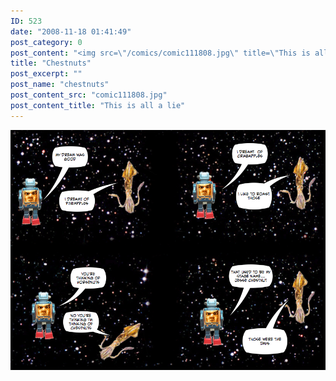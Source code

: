 ```yaml
---
ID: 523
date: "2008-11-18 01:41:49"
post_category: 0
post_content: "<img src=\"/comics/comic111808.jpg\" title=\"This is all a lie\" />"
title: "Chestnuts"
post_excerpt: ""
post_name: "chestnuts"
post_content_src: "comic111808.jpg"
post_content_title: "This is all a lie"
---
```



[![This is all a lie](/comics-hi-res/comic111808.jpg)](/comics-hi-res/comic111808.jpg "This is all a lie")
